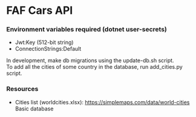 # FAF Cars API

### Environment variables required (dotnet user-secrets)
- Jwt:Key (512-bit string)
- ConnectionStrings:Default

In development, make db migrations using the update-db.sh script. \
To add all the cities of some country in the database, run add_cities.py script.


### Resources
- Cities list (worldcities.xlsx): https://simplemaps.com/data/world-cities Basic database
